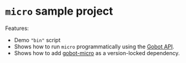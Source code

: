 # `micro` sample project

Features:

- Demo `"bin"` script
- Shows how to run `micro` programmatically using the [Gobot API](https://github.com/benallfree/gobot/tree/v1.0.0-alpha.37/docs/readme.md).
- Shows how to add [gobot-micro](https://www.npmjs.com/package/gobot-micro) as a version-locked dependency.
